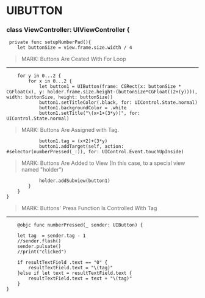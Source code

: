 # UIBUTTON

### class ViewController: UIViewController {


     private func setupNumberPad(){
        let buttonSize = view.frame.size.width / 4
        
        
> MARK: Buttons Are Ceated With For Loop
---

        for y in 0...2 {
            for x in 0...2 {
                let button1 = UIButton(frame: CGRect(x: buttonSize * CGFloat(x), y: holder.frame.size.height-(buttonSize*CGFloat((2+(y)))), width: buttonSize, height: buttonSize))
                button1.setTitleColor(.black, for: UIControl.State.normal)
                button1.backgroundColor = .white
                button1.setTitle("\(x+1+(3*y))", for: UIControl.State.normal)
                
> MARK: Buttons Are Assigned with Tag.
>       
                button1.tag = (x+2)+(3*y)
                button1.addTarget(self, action: #selector(numberPressed(_:)), for: UIControl.Event.touchUpInside)
                
> MARK: Buttons Are Added to View (In this case, to a special view named "holder")

                holder.addSubview(button1)
            }
        }
    }
    

> MARK: Buttons' Press Function Is Controlled With Tag
---
        @objc func numberPressed(_ sender: UIButton) {
        
        let tag  = sender.tag - 1
        //sender.flash()
        sender.pulsate()
        //print("clicked")
        
        if resultTextField .text == "0" {
            resultTextField.text = "\(tag)"
        }else if let text = resultTextField.text {
            resultTextField.text = text + "\(tag)"
        }
    }
